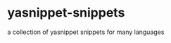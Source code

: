 # yasnippet-snippets
a collection of yasnippet snippets for many languages


<!-- Security scan triggered at 2025-09-02 01:36:01 -->

<!-- Security scan triggered at 2025-09-02 15:54:04 -->

<!-- Security scan triggered at 2025-09-09 05:34:48 -->